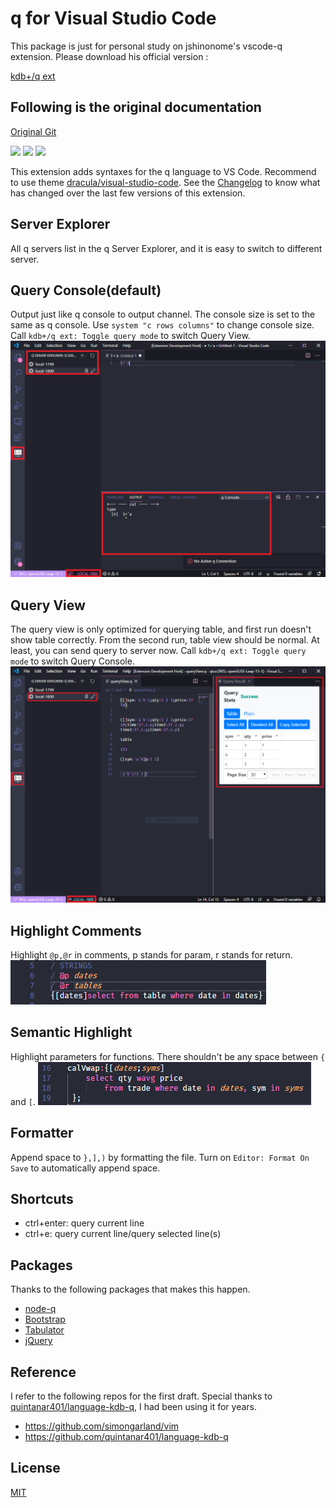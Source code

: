 # q for Visual Studio Code
This package is just for personal study on jshinonome's vscode-q extension. Please download his official version :

[kdb+/q ext](https://marketplace.visualstudio.com/items?itemName=jshinonome.vscode-q)

## Following is the original documentation

[Original Git](https://github.com/jshinonome/vscode-q)

[![](https://img.shields.io/visual-studio-marketplace/v/jshinonome.vscode-q?color=blueviolet&style=flat)](https://marketplace.visualstudio.com/items?itemName=jshinonome.vscode-q)
[![](https://vsmarketplacebadge.apphb.com/downloads/jshinonome.vscode-q.svg?color=blue&style=flat)](https://marketplace.visualstudio.com/items?itemName=jshinonome.vscode-q)
[![](https://vsmarketplacebadge.apphb.com/installs/jshinonome.vscode-q.svg?color=success&style=flat)](https://marketplace.visualstudio.com/items?itemName=jshinonome.vscode-q)

This extension adds syntaxes for the q language to VS Code.
Recommend to use theme [dracula/visual-studio-code](https://marketplace.visualstudio.com/items?itemName=dracula-theme.theme-dracula).
See the [Changelog](https://github.com/cheduo/learn-vscode-q/blob/master/CHANGELOG.md) to know what has changed over the last few versions of this extension.

## Server Explorer
All q servers list in the q Server Explorer, and it is easy to switch to different server.

## Query Console(default)
Output just like q console to output channel. The console size is set to the same as q console. Use `system "c rows columns"` to change console size.
Call `kdb+/q ext: Toggle query mode` to switch Query View.
![query_console](https://github.com/cheduo/learn-vscode-q/raw/master/media/demo/query_console.png)

## Query View
The query view is only optimized for querying table, and first run doesn't show table correctly. From the second run, table view should be normal. At least, you can send query to server now.
Call `kdb+/q ext: Toggle query mode` to switch Query Console.
![query_view](https://github.com/cheduo/learn-vscode-q/raw/master/media/demo/query_view.png)

## Highlight Comments
Highlight `@p,@r` in comments, p stands for param, r stands for return.
![highlight_comment.png](https://github.com/cheduo/learn-vscode-q/raw/master/media/demo/highlight_comment.png)

## Semantic Highlight
Highlight parameters for functions. There shouldn't be any space between `{` and `[`.
![semantic_highlight.png](https://github.com/cheduo/learn-vscode-q/raw/master/media/demo/semantic_highlight.png)

## Formatter
Append space to `},],)` by formatting the file. Turn on `Editor: Format On Save` to automatically append space.

## Shortcuts
- ctrl+enter: query current line
- ctrl+e: query current line/query selected line(s)

## Packages
Thanks to the following packages that makes this happen.
- [node-q](https://github.com/michaelwittig/node-q)
- [Bootstrap](https://getbootstrap.com/)
- [Tabulator](http://tabulator.info/)
- [jQuery](https://jquery.com/)

## Reference
I refer to the following repos for the first draft. Special thanks to [quintanar401/language-kdb-q](https://github.com/quintanar401/language-kdb-q), I had been using it for years.

- https://github.com/simongarland/vim
- https://github.com/quintanar401/language-kdb-q

## License
[MIT](https://github.com/cheduo/learn-vscode-q/blob/master/LICENSE)
